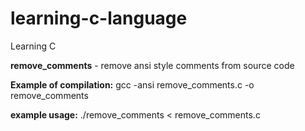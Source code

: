 # learning-c-language
Learning C

<b>remove_comments</b> - remove ansi style comments from source code

<b>Example of compilation:</b>
gcc -ansi remove_comments.c -o remove_comments

<b>example usage:</b>
./remove_comments < remove_comments.c
